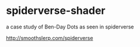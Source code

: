 # spiderverse-shader
a case study of Ben-Day Dots as seen in spiderverse

http://smoothslerp.com/spiderverse
